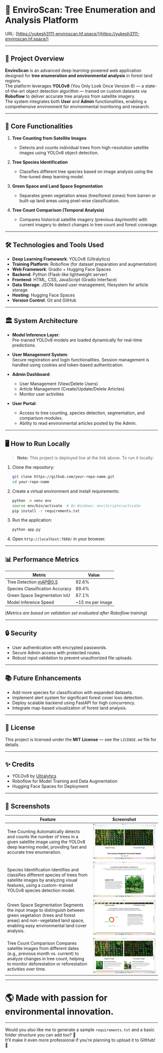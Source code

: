 
# 🌳 EnviroScan: Tree Enumeration and Analysis Platform

URL: [https://yukesh3111-enviroscan.hf.space/](https://yukesh3111-enviroscan.hf.space/)

---

## 📖 Project Overview

**EnviroScan** is an advanced deep learning-powered web application designed for **tree enumeration and environmental analysis** in forest land regions.  
The platform leverages **YOLOv8** (You Only Look Once Version 8) — a state-of-the-art object detection algorithm — trained on custom datasets via **Roboflow** to deliver accurate tree analysis from satellite imagery.  
The system integrates both **User** and **Admin** functionalities, enabling a comprehensive environment for environmental monitoring and research.

---

## 🚀 Core Functionalities

1. **Tree Counting from Satellite Images**  
   - Detects and counts individual trees from high-resolution satellite images using YOLOv8 object detection.

2. **Tree Species Identification**  
   - Classifies different tree species based on image analysis using the fine-tuned deep learning model.

3. **Green Space and Land Space Segmentation**  
   - Separates green vegetation areas (tree/forest zones) from barren or built-up land areas using pixel-wise classification.

4. **Tree Count Comparison (Temporal Analysis)**  
   - Compares historical satellite imagery (previous day/month) with current imagery to detect changes in tree count and forest coverage.

---

## 🛠️ Technologies and Tools Used

- **Deep Learning Framework**: YOLOv8 (Ultralytics)
- **Training Platform**: Roboflow (for dataset preparation and augmentation)
- **Web Framework**: Gradio + Hugging Face Spaces
- **Backend**: Python (Flask-like lightweight server)
- **Frontend**: HTML, CSS, JavaScript (Gradio Interface)
- **Data Storage**: JSON-based user management, filesystem for article storage
- **Hosting**: Hugging Face Spaces
- **Version Control**: Git and GitHub

---

## 🏛️ System Architecture

- **Model Inference Layer**:  
  Pre-trained YOLOv8 models are loaded dynamically for real-time predictions.
  
- **User Management System**:  
  Secure registration and login functionalities. Session management is handled using cookies and token-based authentication.

- **Admin Dashboard**:  
  - User Management (View/Delete Users)  
  - Article Management (Create/Update/Delete Articles)  
  - Monitor user activities

- **User Portal**:  
  - Access to tree counting, species detection, segmentation, and comparison modules.  
  - Ability to read environmental articles posted by the Admin.

---

## 🖥️ How to Run Locally

> **Note:** This project is deployed live at the link above. To run it locally:

1. Clone the repository:
   ```bash
   git clone https://github.com/your-repo-name.git
   cd your-repo-name
   ```

2. Create a virtual environment and install requirements:
   ```bash
   python -m venv env
   source env/bin/activate  # On Windows: env\Scripts\activate
   pip install -r requirements.txt
   ```

3. Run the application:
   ```bash
   python app.py
   ```

4. Open `http://localhost:7860/` in your browser.

---

## 📊 Performance Metrics

| Metric                  | Value             |
|--------------------------|-------------------|
| Tree Detection mAP@0.5   | 92.6%              |
| Species Classification Accuracy | 89.4%      |
| Green Space Segmentation IoU     | 87.1%      |
| Model Inference Speed    | ~15 ms per image   |

(*Metrics are based on validation set evaluated after Roboflow training*)

---

## 🔒 Security

- User authentication with encrypted passwords.
- Secure Admin access with protected routes.
- Robust input validation to prevent unauthorized file uploads.

---

## 📚 Future Enhancements

- Add more species for classification with expanded datasets.
- Implement alert system for significant forest cover loss detection.
- Deploy scalable backend using FastAPI for high concurrency.
- Integrate map-based visualization of forest land analysis.

---

## 📜 License

This project is licensed under the **MIT License** — see the `LICENSE.md` file for details.

---

## ✨ Credits

- YOLOv8 by [Ultralytics](https://ultralytics.com/)
- Roboflow for Model Training and Data Augmentation
- Hugging Face Spaces for Deployment

---

## 📸 Screenshots

| Feature | Screenshot |
|--------|-------------|
| Tree Counting Automatically detects and counts the number of trees in a given satellite image using the YOLOv8 deep learning model, providing fast and accurate tree enumeration. | ![Tree Counting](Web%20app%20Screenshots/5980257bda1145a394ee5dec998dd68f.jpg) |
| Species Identification Identifies and classifies different species of trees from satellite images by analyzing visual features, using a custom-trained YOLOv8 species detection model. | ![Species Detection](Web%20app%20Screenshots/9a0dde58574d471cb8e029b352a36eaf.jpg) |
| Green Space Segmentation Segments the input image to distinguish between green vegetation (trees and forest areas) and non-vegetated land space, enabling easy environmental land cover analysis.| ![Green Segmentation](Web%20app%20Screenshots/bfbdf13d8435400593897094b5adad7b.jpg) |
| Tree Count Comparison Compares satellite images from different dates (e.g., previous month vs. current) to analyze changes in tree count, helping to monitor deforestation or reforestation activities over time.| ![Tree Count Comparison](Web%20app%20Screenshots/e6a84b97ba0c4fd1a917f7d64c0bb6b4.jpg) |

---

# 🌎 Made with passion for environmental innovation.

---

Would you also like me to generate a sample `requirements.txt` and a basic folder structure you can add too? 🚀  
It’ll make it even more professional if you’re planning to upload it to GitHub! 🎯
